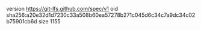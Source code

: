 version https://git-lfs.github.com/spec/v1
oid sha256:a20e32d1d7230c33a508b60ea57278b271c045d6c34c7a9dc34c02b75901cb6d
size 1155

